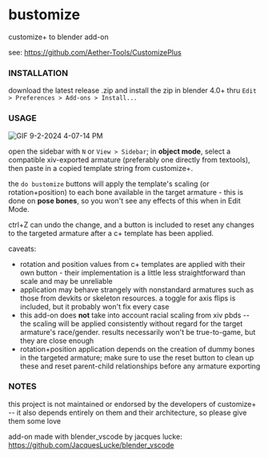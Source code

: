 # bustomize
customize+ to blender add-on

see: https://github.com/Aether-Tools/CustomizePlus

### INSTALLATION
download the latest release .zip and install the zip in blender 4.0+ thru `Edit > Preferences > Add-ons > Install...`

### USAGE
![GIF 9-2-2024 4-07-14 PM](https://github.com/user-attachments/assets/2a74c52a-f1ba-42c4-9d3d-47c07057ae53)

open the sidebar with `N` or `View > Sidebar`; in **object mode**, select a compatible xiv-exported armature (preferably one directly from textools), then paste in a copied template string from customize+.

the `do bustomize` buttons will apply the template's scaling (or rotation+position) to each bone available in the target armature - this is done on **pose bones**, so you won't see any effects of this when in Edit Mode.

ctrl+Z can undo the change, and a button is included to reset any changes to the targeted armature after a c+ template has been applied.

caveats:
- rotation and position values from c+ templates are applied with their own button - their implementation is a little less straightforward than scale and may be unreliable
- application may behave strangely with nonstandard armatures such as those from devkits or skeleton resources. a toggle for axis flips is included, but it probably won't fix every case
- this add-on does **not** take into account racial scaling from xiv pbds -- the scaling will be applied consistently without regard for the target armature's race/gender. results necessarily won't be true-to-game, but they are close enough
- rotation+position application depends on the creation of dummy bones in the targeted armature; make sure to use the reset button to clean up these and reset parent-child relationships before any armature exporting

### NOTES
this project is not maintained or endorsed by the developers of customize+ -- it also depends entirely on them and their architecture, so please give them some love

add-on made with blender_vscode by jacques lucke: https://github.com/JacquesLucke/blender_vscode
